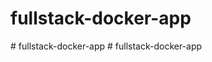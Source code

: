 # fullstack-docker-app
#   f u l l s t a c k - d o c k e r - a p p  
 #   f u l l s t a c k - d o c k e r - a p p  
 
